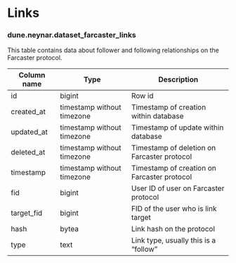 # Links

### **dune.neynar.dataset_farcaster_links**

This table contains data about follower and following relationships on the Farcaster protocol.

| **Column name**       | **Type**                        | **Description**                                           |
| --------------------- | ------------------------------- | --------------------------------------------------------- |
| id                    | bigint                          | Row id                                                    |
| created\_at           | timestamp without timezone      | Timestamp of creation within database                     |
| updated\_at           | timestamp without timezone      | Timestamp of update within database                       |
| deleted\_at           | timestamp without timezone      | Timestamp of deletion on Farcaster protocol               |
| timestamp             | timestamp without timezone      | Timestamp of creation on Farcaster protocol               |
| fid                   | bigint                          | User ID of user on Farcaster protocol                     |
| target\_fid           | bigint                          | FID of the user who is link target                        |
| hash                  | bytea                           | Link hash on the protocol                                 |
| type                  | text                            | Link type, usually this is a “follow”                     |
